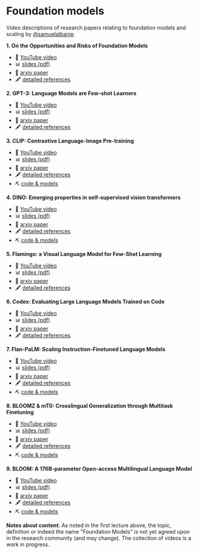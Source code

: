 # Foundation models

Video descriptions of research papers relating to foundation models and scaling by [@samuelalbanie](https://twitter.com/SamuelAlbanie).

**1. On the Opportunities and Risks of Foundation Models**

- :movie_camera: [YouTube video](https://www.youtube.com/watch?v=ZshcPdavsdU)
- :bar_chart: [slides (pdf)](https://samuelalbanie.com/files/digest-slides/2022-06-foundation-models-opportunities-and-risks-intro.pdf)
- :page_facing_up: [arxiv paper](https://arxiv.org/abs/2108.07258)
- :fountain_pen: [detailed references](https://samuelalbanie.com/digests/2022-06-foundation-models-opportunities-and-risks-intro/)

**2. GPT-3: Language Models are Few-shot Learners**

- :movie_camera: [YouTube video](https://www.youtube.com/watch?v=5i-SC-roENM)
- :bar_chart: [slides (pdf)](https://samuelalbanie.com/files/digest-slides/2022-07-gpt-3.pdf)
- :page_facing_up: [arxiv paper](https://arxiv.org/2005.14165)
- :fountain_pen: [detailed references](https://samuelalbanie.com/digests/2022-07-gpt-3/)

**3. CLIP: Contrastive Language-Image Pre-training**

- :movie_camera: [YouTube video](https://www.youtube.com/watch?v=BcfAkQagEWU)
- :bar_chart: [slides (pdf)](https://samuelalbanie.com/files/digest-slides/2022-04-clip.pdf)
- :page_facing_up: [arxiv paper](https://arxiv.org/abs/2103.00020)
- :fountain_pen: [detailed references](https://samuelalbanie.com/digests/2022-04-clip/)
- :pick: [code & models](https://github.com/openai/CLIP)

**4. DINO: Emerging properties in self-supervised vision transformers**

- :movie_camera: [YouTube video](https://www.youtube.com/watch?v=Xc_41FvlB1w)
- :bar_chart: [slides (pdf)](https://samuelalbanie.com/files/digest-slides/2022-06-dino.pdf)
- :page_facing_up: [arxiv paper](https://arxiv.org/abs/2104.14294)
- :fountain_pen: [detailed references](https://samuelalbanie.com/digests/2022-06-dino/)
- :pick: [code & models](https://github.com/facebookresearch/dino)

**5. Flamingo: a Visual Language Model for Few-Shot Learning**

- :movie_camera: [YouTube video](https://www.youtube.com/watch?v=H82s6BrJduM)
- :bar_chart: [slides (pdf)](https://samuelalbanie.com/files/digest-slides/2022-05-flamingo.pdf)
- :page_facing_up: [arxiv paper](https://arxiv.org/abs/2204.14198)
- :fountain_pen: [detailed references](https://samuelalbanie.com/digests/2022-05-flamingo/)

**6. Codex: Evaluating Large Language Models Trained on Code**

- :movie_camera: [YouTube video](https://www.youtube.com/watch?v=Wc7dcwF7QaA)
- :bar_chart: [slides (pdf)](https://samuelalbanie.com/files/digest-slides/2022-07-codex.pdf)
- :page_facing_up: [arxiv paper](https://arxiv.org/abs/2107.03374)
- :fountain_pen: [detailed references](https://samuelalbanie.com/digests/2022-07-codex/)

**7. Flan-PaLM: Scaling Instruction-Finetuned Language Models**

- :movie_camera: [YouTube video](https://www.youtube.com/watch?v=QdwETwqyREY)
- :bar_chart: [slides (pdf)](https://samuelalbanie.com/files/digest-slides/2022-10-scaling-instruction-finetuned-language-models.pdf)
- :page_facing_up: [arxiv paper](https://arxiv.org/abs/2210.11416)
- :fountain_pen: [detailed references](https://samuelalbanie.com/digests/2022-10-scaling-instruction-finetuned-language-models/)
- :pick: [code & models](https://github.com/google-research/t5x/blob/main/docs/models.md#flan-t5-checkpoints)


**8. BLOOMZ & mT0: Crosslingual Generalization through Multitask Finetuning**

- :movie_camera: [YouTube video](https://youtu.be/LG_N5ITizDo)
- :bar_chart: [slides (pdf)](https://samuelalbanie.com/files/digest-slides/2022-11-crosslingual-generalization-through-multitask-finetuning.pdf)
- :page_facing_up: [arxiv paper](https://arxiv.org/abs/2211.01786)
- :fountain_pen: [detailed references](https://samuelalbanie.com/digests/2022-11-crosslingual-generalisation-through-multitask-finetuning)
- :pick: [code & models](https://github.com/bigscience-workshop/xmtf)

**9. BLOOM: A 176B-parameter Open-access Multilingual Language Model**

- :movie_camera: [YouTube video](https://youtu.be/sKTbV7GZsMA)
- :bar_chart: [slides (pdf)](https://samuelalbanie.com/files/digest-slides/2023-01-bloom-a-176B-parameter-open-access-multilingual-language-model.pdf)
- :page_facing_up: [arxiv paper](https://arxiv.org/abs/2211.05100)
- :fountain_pen: [detailed references](http://samuelalbanie.com/digests/2023-01-bloom-a-176B-parameter-open-access-multilingual-language-model)
- :pick: [code & models](https://huggingface.co/bigscience/bloom)

<strong>Notes about content</strong>:
As noted in the first lecture above, the topic, definition or indeed the name "Foundation Models" is not yet agreed upon in the research community (and may change).
The collection of videos is a work in progress.
